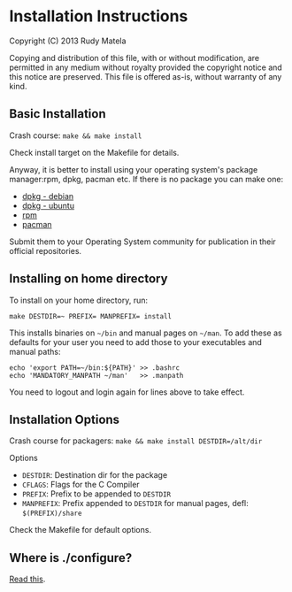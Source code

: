 Installation Instructions
=========================

Copyright (C) 2013  Rudy Matela

Copying and distribution of this file, with or without modification,
are permitted in any medium without royalty provided the copyright
notice and this notice are preserved.  This file is offered as-is,
without warranty of any kind.


Basic Installation
------------------

Crash course: `make && make install`

Check install target on the Makefile for details.

Anyway, it is better to install using your operating system's package
manager:rpm, dpkg, pacman etc. If there is no package you can make one:

* [dpkg - debian](http://wiki.debian.org/HowToPackageForDebian)
* [dpkg - ubuntu](https://wiki.ubuntu.com/PackagingGuide/Complete)
* [rpm](http://fedoraproject.org/wiki/How_to_create_an_RPM_package)
* [pacman](https://wiki.archlinux.org/index.php/Creating_packages)

Submit them to your Operating System community for publication in their
official repositories.


Installing on home directory
----------------------------

To install on your home directory, run:

	make DESTDIR=~ PREFIX= MANPREFIX= install

This installs binaries on `~/bin` and manual pages on `~/man`.  To add these as
defaults for your user you need to add those to your executables and manual paths:

	echo 'export PATH=~/bin:${PATH}' >> .bashrc
	echo 'MANDATORY_MANPATH ~/man'   >> .manpath

You need to logout and login again for lines above to take effect.



Installation Options
--------------------

Crash course for packagers: `make && make install DESTDIR=/alt/dir`

Options
* `DESTDIR`: Destination dir for the package
* `CFLAGS`: Flags for the C Compiler
* `PREFIX`: Prefix to be appended to `DESTDIR`
* `MANPREFIX`: Prefix appended to `DESTDIR` for manual pages, defl: `$(PREFIX)/share`

Check the Makefile for default options.


Where is ./configure?
---------------------

[Read this](http://freecode.com/articles/stop-the-autoconf-insanity-why-we-need-a-new-build-system).

